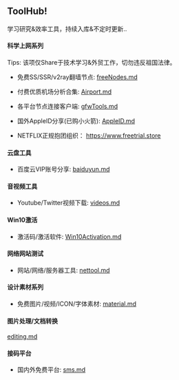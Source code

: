 ## ToolHub!

学习研究&效率工具，持续入库&不定时更新..


#### 科学上网系列

Tips: 该项仅Share于技术学习&外贸工作，切勿违反祖国法律。

- 免费SS/SSR/v2ray翻墙节点: [freeNodes.md](freeNodes.md)

- 付费优质机场分析合集: [Airport.md](Airport.md)

- 各平台节点连接客户端: [gfwTools.md](gfwTools.md)

- 国外AppleID分享(已购小火箭):  [AppleID.md](AppleID.md)

- NETFLIX正规抱团组织： https://www.freetrial.store



#### 云盘工具

- 百度云VIP账号分享: [baiduyun.md](baiduyun.md)


#### 音视频工具

- Youtube/Twitter视频下载: [videos.md](videos.md)


#### Win10激活

- 激活码/激活软件: [Win10Activation.md](Win10Activation.md)


#### 网络网站测试

- 网站/网络/服务器工具: [nettool.md](nettool.md)


#### 设计素材系列

- 免费图片/视频/ICON/字体素材: [material.md](material.md)


#### 图片处理/文档转换

[editing.md](editing.md)

#### 接码平台

- 国内外免费平台: [sms.md](sms.md)



